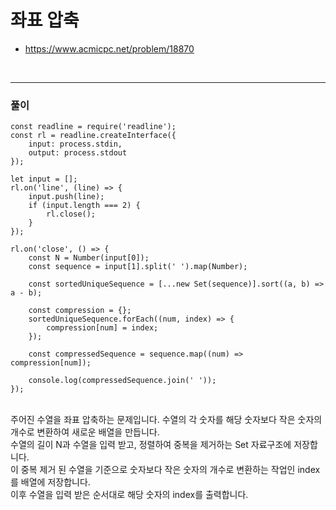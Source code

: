 # 좌표 압축
- https://www.acmicpc.net/problem/18870
<br>

---
### 풀이
```
const readline = require('readline');
const rl = readline.createInterface({
    input: process.stdin,
    output: process.stdout
});

let input = [];
rl.on('line', (line) => {
    input.push(line);
    if (input.length === 2) {
        rl.close();
    }
});

rl.on('close', () => {
    const N = Number(input[0]);
    const sequence = input[1].split(' ').map(Number);

    const sortedUniqueSequence = [...new Set(sequence)].sort((a, b) => a - b);

    const compression = {};
    sortedUniqueSequence.forEach((num, index) => {
        compression[num] = index;
    });

    const compressedSequence = sequence.map((num) => compression[num]);

    console.log(compressedSequence.join(' '));
});       
```
<br>
주어진 수열을 좌표 압축하는 문제입니다. 수열의 각 숫자를 해당 숫자보다 작은 숫자의 개수로 변환하여 새로운 배열을 만듭니다.<br>
수열의 길이 N과 수열을 입력 받고, 정렬하여 중복을 제거하는 Set 자료구조에 저장합니다.<br>
이 중복 제거 된 수열을 기준으로 숫자보다 작은 숫자의 개수로 변환하는 작업인 index를 배열에 저장합니다.<br>
이후 수열을 입력 받은 순서대로 해당 숫자의 index를 출력합니다.